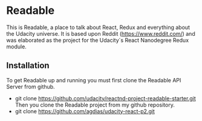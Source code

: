 # Readable
This is Readable, a place to talk about React, Redux and everything about the Udacity universe.
It is based upon Reddit (https://www.reddit.com/) and was elaborated as the  project for
the Udacity´s React Nanodegree Redux module.

## Installation
To get Readable up and running you must first clone the Readable API Server from github.
* git clone https://github.com/udacity/reactnd-project-readable-starter.git
Then you clone the Readable project from my github repository.
* git clone https://github.com/agdias/udacity-react-p2.git



